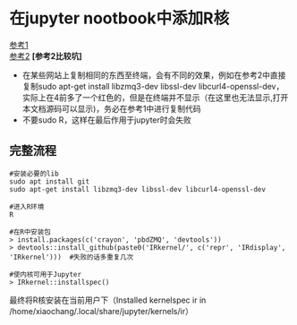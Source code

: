 # 在jupyter nootbook中添加R核
[参考1](https://blog.csdn.net/u012180351/article/details/80572382)\
[参考2](https://www.cnblogs.com/zongfa/p/8540666.html)
**[参考2比较坑]**
* 在某些网站上复制相同的东西至终端，会有不同的效果，例如在参考2中直接复制sudo apt-get install libzmq3-dev libssl-dev libcurl​4-openssl-dev，实际上在4前多了一个红色的​ ，但是在终端并不显示（在这里也无法显示,打开本文档源码可以显示)，务必在参考1中进行复制代码
* 不要sudo R，这样在最后作用于jupyter时会失败
## 完整流程

```
#安装必要的lib
sudo apt install git
sudo apt-get install libzmq3-dev libssl-dev libcurl4-openssl-dev

#进入R环境
R

#在R中安装包
> install.packages(c('crayon', 'pbdZMQ', 'devtools'))
> devtools::install_github(paste0('IRkernel/', c('repr', 'IRdisplay', 'IRkernel')))  #失败的话多重复几次

#使内核可用于Jupyter
> IRkernel::installspec()
```
最终将R核安装在当前用户下（Installed kernelspec ir in /home/xiaochang/.local/share/jupyter/kernels/ir）
